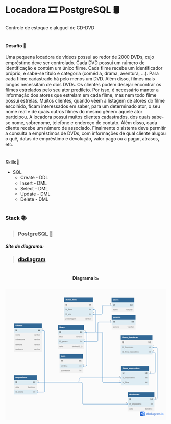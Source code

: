 # Locadora 🎞️ PostgreSQL 🛢️
Controle de estoque e aluguel de CD-DVD

#

#### Desafio 🎯

Uma pequena locadora de vídeos possui ao redor de 2000 DVDs, cujo empréstimo deve ser controlado. Cada DVD
possui um número de identificação e contém um único filme. Cada filme recebe um identificador próprio, e sabe-se
título e categoria (comédia, drama, aventura, …).
Para cada filme cadastrado há pelo menos um DVD. Além disso, filmes mais longos necessitam de dois DVDs. Os
clientes podem desejar encontrar os filmes estrelados pelo seu ator predileto. Por isso, é necessário manter a informação
dos atores que estrelam em cada filme, mas nem todo filme possui estrelas.
Muitos clientes, quando vêem a listagem de atores do filme escolhido, ficam interessados em saber, para um
determinado ator, o seu nome real e de quais outros filmes do mesmo gênero aquele ator participou. A locadora possui
muitos clientes cadastrados, dos quais sabe-se nome, sobrenome, telefone e endereço de contato. Além disso, cada
cliente recebe um número de associado.
Finalmente o sistema deve permitir a consulta a empréstimos de DVDs, com informações de qual cliente alugou o quê,
datas de empréstimo e devolução, valor pago ou a pagar, atrasos, etc.

#

Skills🧠

* SQL
    * Create - DDL
    * Insert - DML
    * Select - DML
    * Update - DML
    * Delete - DML
#

### Stack 📚

> ### PostgreSQL 🐘

##### Site de diagrama:

> ### [dbdiagram](https://dbdiagram.io/)

#

<div align="center">
<h4>Diagrama 📉</h4>
<img src="assets/image/diagram.png" alt="diagrama"/>
</div>
